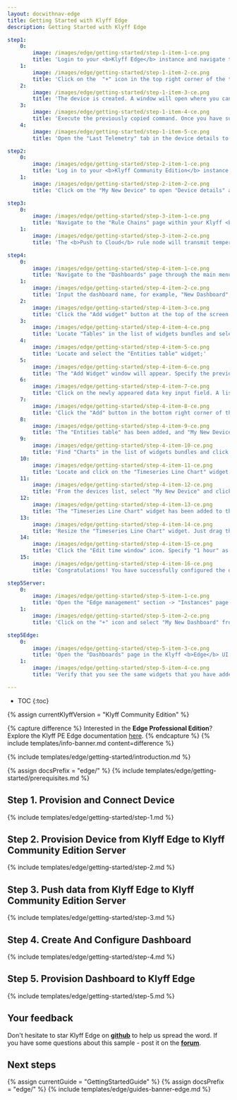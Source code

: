 ```yaml
---
layout: docwithnav-edge
title: Getting Started with Klyff Edge
description: Getting Started with Klyff Edge 

step1:
    0:
        image: /images/edge/getting-started/step-1-item-1-ce.png
        title: 'Login to your <b>Klyff Edge</b> instance and navigate to the "Entities" section -> "Devices" page;'
    1:
        image: /images/edge/getting-started/step-1-item-2-ce.png 
        title: 'Click on the  "+" icon in the top right corner of the table and select "Add new device". Enter a name for the device, for example, "My New Device". No other changes are required at this time. Click "Add" to create the device;'
    2:
        image: /images/edge/getting-started/step-1-item-3-ce.png
        title: 'The device is created. A window will open where you can check the device&#39;s connection to Klyff Edge. Select the messaging protocol and your operating system. Install the necessary client tools and copy the command;'
    3:
        image: /images/edge/getting-started/step-1-item-4-ce.png
        title: 'Execute the previously copied command. Once you have successfully published the "temperature" readings, the device state should be changed from "Inactive" to "Active" and you should see the published "temperature" readings. Now, close the connectivity window;'
    4:
        image: /images/edge/getting-started/step-1-item-5-ce.png
        title: 'Open the "Last Telemetry" tab in the device details to check the received telemetry.'

step2:
    0:
        image: /images/edge/getting-started/step-2-item-1-ce.png
        title: 'Log in to your <b>Klyff Community Edition</b> instance and navigate to the "Devices" page. Confirm that the device "My New Device" has been created on the Klyff Community Edition cloud;'
    1:
        image: /images/edge/getting-started/step-2-item-2-ce.png  
        title: 'Click om the "My New Device" to open "Device details" and navigate to the "Relations" tab. Switch the direction from "From" to "To" to view the relation to the Edge that provisioned this device.'

step3:
    0:
        image: /images/edge/getting-started/step-3-item-1-ce.png
        title: 'Navigate to the "Rule Chains" page within your Klyff <b>Edge</b> instance and open the "Edge Root Rule Chain".'
    1:
        image: /images/edge/getting-started/step-3-item-2-ce.png
        title: 'The <b>Push to Cloud</b> rule node will transmit temperature timeseries data to the cloud once it has been stored in the local database.'

step4:
    0:
        image: /images/edge/getting-started/step-4-item-1-ce.png
        title: 'Navigate to the "Dashboards" page through the main menu on the left of the screen. Then, click the "+" sign in the upper right corner of the screen, and select "Create new dashboard" from the drop-down menu;'
    1:
        image: /images/edge/getting-started/step-4-item-2-ce.png
        title: 'Input the dashboard name, for example, "New Dashboard", and click "Add" to create the dashboard;'
    2:
        image: /images/edge/getting-started/step-4-item-3-ce.png
        title: 'Click the "Add widget" button at the top of the screen or click the large "Add new widget" icon in the center of the screen (if this is your first widget on this dashboard);'
    3:
        image: /images/edge/getting-started/step-4-item-4-ce.png
        title: 'Locate "Tables" in the list of widgets bundles and select this menu item;'        
    4:
        image: /images/edge/getting-started/step-4-item-5-ce.png
        title: 'Locate and select the "Entities table" widget;'
    5:
        image: /images/edge/getting-started/step-4-item-6-ce.png
        title: 'The "Add Widget" window will appear. Specify the previously created device "My New Device" in the "Device" field. The “name” key has already been added to the “Columns” section, which is responsible for the column with the device name. You need to add another column that will display the value of the "temperature" key. To do this, click "Add column" to add a new field to enter the data key;'
    6:
        image: /images/edge/getting-started/step-4-item-7-ce.png
        title: 'Click on the newly appeared data key input field. A list of available data keys will open. Select "temperature" data key;'
    7:
        image: /images/edge/getting-started/step-4-item-8-ce.png
        title: 'Click the "Add" button in the bottom right corner of the widget to complete adding the widget;'
    8:
        image: /images/edge/getting-started/step-4-item-9-ce.png
        title: 'The "Entities table" has been added, and "My New Device" is displayed in the list. Let&#39;s add another widget. Click the "Add widget" button;'
    9:
        image: /images/edge/getting-started/step-4-item-10-ce.png
        title: 'Find "Charts" in the list of widgets bundles and click on this menu item;'
    10:
        image: /images/edge/getting-started/step-4-item-11-ce.png
        title: 'Locate and click on the "Timeseries Line Chart" widget;'
    11:
        image: /images/edge/getting-started/step-4-item-12-ce.png
        title: 'From the devices list, select "My New Device" and click "Add" button;'
    12:
        image: /images/edge/getting-started/step-4-item-13-ce.png
        title: 'The "Timeseries Line Chart" widget has been added to the dashboard. Drag and Drop the "Timeseries Line Chart" widget to the top right corner of the dashboard;'
    13:
        image: /images/edge/getting-started/step-4-item-14-ce.png
        title: 'Resize the "Timeseries Line Chart" widget. Just drag the bottom right corner of the widget;'
    14:
        image: /images/edge/getting-started/step-4-item-15-ce.png
        title: 'Click the "Edit time window" icon. Specify "1 hour" as the time period and "None" as the "Data aggregation function". Click "Update" button. Apply all changes by clicking "Save" button in the upper right corner of the screen.'
    15:
        image: /images/edge/getting-started/step-4-item-16-ce.png
        title: 'Congratulations! You have successfully configured the dashboard. Now, when you send a new telemetry reading, it will immediately appear in the table.'

step5Server:
    0:
        image: /images/edge/getting-started/step-5-item-1-ce.png
        title: 'Open the "Edge management" section -> "Instances" page and click on the "Manage dashboards" button of the edge instance to view dashboards that are already assigned to this edge;'
    1:
        image: /images/edge/getting-started/step-5-item-2-ce.png
        title: 'Click on the "+" icon and select "My New Dashboard" from the list, and click "Assign" button. This dashboard will be provisioned to the edge.'

step5Edge:
    0:
        image: /images/edge/getting-started/step-5-item-3-ce.png
        title: 'Open the "Dashboards" page in the Klyff <b>Edge</b> UI. Open "My New Dashboard";'    
    1:
        image: /images/edge/getting-started/step-5-item-4-ce.png
        title: 'Verify that you see the same widgets that you have added on the cloud and temperature readings from the device.'

---
```


* TOC
{:toc}

{% assign currentKlyffVersion = "Klyff Community Edition" %}

{% capture difference %}
Interested in the **Edge Professional Edition**? Explore the Klyff PE Edge documentation [here](/docs/pe/edge/getting-started/).
{% endcapture %}
{% include templates/info-banner.md content=difference %}

{% include templates/edge/getting-started/introduction.md %}

{% assign docsPrefix = "edge/" %}
{% include templates/edge/getting-started/prerequisites.md %}

## Step 1. Provision and Connect Device

{% include templates/edge/getting-started/step-1.md %}

## Step 2. Provision Device from Klyff Edge to Klyff Community Edition Server

{% include templates/edge/getting-started/step-2.md %}

## Step 3. Push data from Klyff Edge to Klyff Community Edition Server

{% include templates/edge/getting-started/step-3.md %}

## Step 4. Create And Configure Dashboard

{% include templates/edge/getting-started/step-4.md %}

## Step 5. Provision Dashboard to Klyff Edge

{% include templates/edge/getting-started/step-5.md %}

## Your feedback

Don't hesitate to star Klyff Edge on **[github](https://github.com/thingsboard/thingsboard-edge)** to help us spread the word.
If you have some questions about this sample - post it on the **[forum](https://groups.google.com/forum/#!forum/thingsboard)**.

## Next steps

{% assign currentGuide = "GettingStartedGuide" %}
{% assign docsPrefix = "edge/" %}
{% include templates/edge/guides-banner-edge.md %}